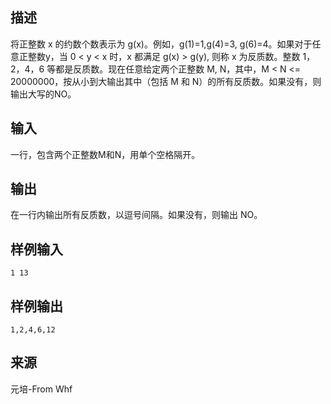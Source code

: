 ## 描述


将正整数 x 的约数个数表示为 g(x)。例如，g(1)=1,g(4)=3, g(6)=4。如果对于任意正整数y，当 0 < y < x
 时，x 都满足 g(x) > g(y), 则称 x 为反质数。整数 1，2，4，6 等都是反质数。现在任意给定两个正整数 M, N，其中，M < N <= 20000000，按从小到大输出其中（包括 M 和 N）的所有反质数。如果没有，则输出大写的NO。

## 输入


一行，包含两个正整数M和N，用单个空格隔开。

## 输出


在一行内输出所有反质数，以逗号间隔。如果没有，则输出 NO。

## 样例输入


```
1 13
```


## 样例输出


```
1,2,4,6,12
```


## 来源


元培-From Whf

